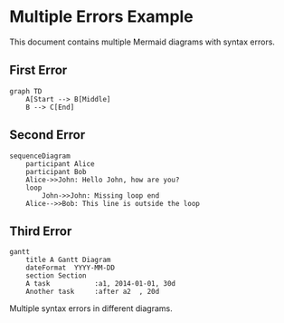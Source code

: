# Multiple Errors Example

This document contains multiple Mermaid diagrams with syntax errors.

## First Error

```mermaid
graph TD
    A[Start --> B[Middle]
    B --> C[End]
```

## Second Error

```mermaid
sequenceDiagram
    participant Alice
    participant Bob
    Alice->>John: Hello John, how are you?
    loop
        John->>John: Missing loop end
    Alice-->>Bob: This line is outside the loop
```

## Third Error

```mermaid
gantt
    title A Gantt Diagram
    dateFormat  YYYY-MM-DD
    section Section
    A task           :a1, 2014-01-01, 30d
    Another task     :after a2  , 20d
```

Multiple syntax errors in different diagrams.